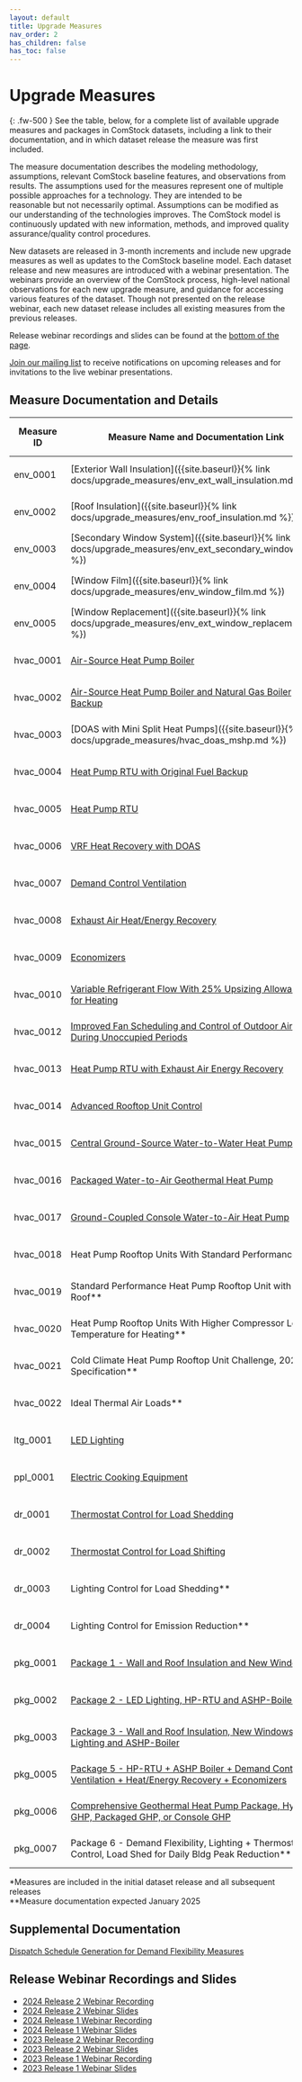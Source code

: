 ```yaml
---
layout: default
title: Upgrade Measures
nav_order: 2
has_children: false
has_toc: false
---
```


# Upgrade Measures
{: .fw-500 }
See the table, below, for a complete list of available upgrade measures and packages in ComStock datasets, including a link to their documentation, and in which dataset release the measure was first included.

The measure documentation describes the modeling methodology, assumptions, relevant ComStock baseline features, and observations from results. The assumptions used for the measures represent one of multiple possible approaches for a technology. They are intended to be reasonable but not necessarily optimal. Assumptions can be modified as our understanding of the technologies improves. The ComStock model is continuously updated with new information, methods, and improved quality assurance/quality control procedures.

New datasets are released in 3-month increments and include new upgrade measures as well as updates to the ComStock baseline model. Each dataset release and new measures are introduced with a webinar presentation. The webinars provide an overview of the ComStock process, high-level national observations for each new upgrade measure, and guidance for accessing various features of the dataset. Though not presented on the release webinar, each new dataset release includes all existing measures from the previous releases.

Release webinar recordings and slides can be found at the [bottom of the page](#release-webinar-recordings-and-slides).

[Join our mailing list](https://www.nrel.gov/buildings/end-use-load-profiles.html#contact) to receive notifications on upcoming releases and for invitations to the live webinar presentations.

## Measure Documentation and Details

| Measure ID | Measure Name and Documentation Link                                                                                                      | Initial Dataset Release* |
|------------|------------------------------------------------------------------------------------------------------------------------------------------|----------------|
| env_0001   | [Exterior Wall Insulation]({{site.baseurl}}{% link docs/upgrade_measures/env_ext_wall_insulation.md%})                                   | 2023 Release 1 |
| env_0002   | [Roof Insulation]({{site.baseurl}}{% link docs/upgrade_measures/env_roof_insulation.md %})                                               | 2023 Release 1 |
| env_0003   | [Secondary Window System]({{site.baseurl}}{% link docs/upgrade_measures/env_ext_secondary_window.md %})                                  | 2023 Release 1 |
| env_0004   | [Window Film]({{site.baseurl}}{% link docs/upgrade_measures/env_window_film.md %})                                                       | 2023 Release 1 |
| env_0005   | [Window Replacement]({{site.baseurl}}{% link docs/upgrade_measures/env_ext_window_replacement.md %})                                     | 2023 Release 1 |
| hvac_0001  | [Air-Source Heat Pump Boiler](https://www.nrel.gov/docs/fy24osti/86199.pdf)                                                              | 2023 Release 1 |
| hvac_0002  | [Air-Source Heat Pump Boiler and Natural Gas Boiler Backup](https://www.nrel.gov/docs/fy24osti/87536.pdf)                                | 2023 Release 2 |
| hvac_0003  | [DOAS with Mini Split Heat Pumps]({{site.baseurl}}{% link docs/upgrade_measures/hvac_doas_mshp.md %})                                    | 2023 Release 1 |
| hvac_0004  | [Heat Pump RTU with Original Fuel Backup](https://www.nrel.gov/docs/fy24osti/87570.pdf)                                                  | 2023 Release 2 |
| hvac_0005  | [Heat Pump RTU](https://www.nrel.gov/docs/fy24osti/86585.pdf)                                                                            | 2023 Release 1 |
| hvac_0006  | [VRF Heat Recovery with DOAS](https://www.nrel.gov/docs/fy24osti/86103.pdf)                                                              | 2023 Release 2 |
| hvac_0007  | [Demand Control Ventilation](https://www.nrel.gov/docs/fy24osti/86897.pdf)                                                               | 2023 Release 2 |
| hvac_0008  | [Exhaust Air Heat/Energy Recovery](https://www.nrel.gov/docs/fy24osti/87542.pdf)                                                         | 2023 Release 2 |
| hvac_0009  | [Economizers](https://www.nrel.gov/docs/fy24osti/86105.pdf)                                                                              | 2024 Release 1 |
| hvac_0010  | [Variable Refrigerant Flow With 25% Upsizing Allowance for Heating](https://www.nrel.gov/docs/fy24osti/89040.pdf)                        | 2024 Release 1 |
| hvac_0012  | [Improved Fan Scheduling and Control of Outdoor Air During Unoccupied Periods](https://www.nrel.gov/docs/fy24osti/89120.pdf)             | 2024 Release 1 |
| hvac_0013  | [Heat Pump RTU with Exhaust Air Energy Recovery](https://www.nrel.gov/docs/fy24osti/89481.pdf)                                           | 2024 Release 1 |
| hvac_0014  | [Advanced Rooftop Unit Control](https://www.nrel.gov/docs/fy24osti/89117.pdf)                                                            | 2024 Release 1 |
| hvac_0015  | [Central Ground-Source Water-to-Water Heat Pump](https://www.nrel.gov/docs/fy24osti/89239.pdf)                                           | 2024 Release 1 |
| hvac_0016  | [Packaged Water-to-Air Geothermal Heat Pump](https://www.nrel.gov/docs/fy24osti/89131.pdf)                                               | 2024 Release 1 |
| hvac_0017  | [Ground-Coupled Console Water-to-Air Heat Pump](https://www.nrel.gov/docs/fy24osti/89132.pdf)                                            | 2024 Release 1 |
| hvac_0018  | Heat Pump Rooftop Units With Standard Performance**                                            | 2024 Release 2 |
| hvac_0019  | Standard Performance Heat Pump Rooftop Unit with New Roof**                                            | 2024 Release 2 |
| hvac_0020  | Heat Pump Rooftop Units With Higher Compressor Lockout Temperature for Heating**                                            | 2024 Release 2 |
| hvac_0021  | Cold Climate Heat Pump Rooftop Unit Challenge, 2027 Specification**                                            | 2024 Release 2 |
| hvac_0022  | Ideal Thermal Air Loads**                                            | 2024 Release 2 |
| ltg_0001   | [LED Lighting](https://www.nrel.gov/docs/fy24osti/86100.pdf)                                                                             | 2023 Release 1 |
| ppl_0001   | [Electric Cooking Equipment](https://www.nrel.gov/docs/fy24osti/89130.pdf)                                                               | 2024 Release 1 |
| dr_0001    | [Thermostat Control for Load Shedding](https://www.nrel.gov/docs/fy24osti/89340.pdf)                                                     | 2024 Release 1 |
| dr_0002    | [Thermostat Control for Load Shifting](https://www.nrel.gov/docs/fy24osti/89341.pdf)                                                     | 2024 Release 1 |
| dr_0003    | Lighting Control for Load Shedding**                                                     | 2024 Release 2 |
| dr_0004    | Lighting Control for Emission Reduction**                                                     | 2024 Release 2 |
| pkg_0001   | [Package 1 - Wall and Roof Insulation and New Windows](https://www.nrel.gov/docs/fy24osti/86599.pdf)                                     | 2023 Release 2 |
| pkg_0002   | [Package 2 - LED Lighting, HP-RTU and ASHP-Boiler](https://www.nrel.gov/docs/fy24osti/86601.pdf)                                         | 2023 Release 2 |
| pkg_0003   | [Package 3 - Wall and Roof Insulation, New Windows, LED Lighting and ASHP-Boiler](https://www.nrel.gov/docs/fy24osti/86602.pdf)          | 2023 Release 2 |
| pkg_0005   | [Package 5 - HP-RTU + ASHP Boiler + Demand Control Ventilation + Heat/Energy Recovery + Economizers](https://www.nrel.gov/docs/fy24osti/89128.pdf)   | 2024 Release 1 |
| pkg_0006   | [Comprehensive Geothermal Heat Pump Package, Hydronic GHP, Packaged GHP, or Console GHP](https://www.nrel.gov/docs/fy24osti/89133.pdf)   | 2024 Release 1 |
| pkg_0007   | Package 6 - Demand Flexibility, Lighting + Thermostat Control, Load Shed for Daily Bldg Peak Reduction**   | 2024 Release 2 |

*Measures are included in the initial dataset release and all subsequent releases<br>**Measure documentation expected January 2025

## Supplemental Documentation
[Dispatch Schedule Generation for Demand Flexibility Measures](https://www.nrel.gov/docs/fy24osti/89343.pdf)

## Release Webinar Recordings and Slides
- [2024 Release 2 Webinar Recording](https://www.youtube.com/watch?v=QeeD6clu4zo)
- [2024 Release 2 Webinar Slides](https://www.nrel.gov/docs/fy25osti/92766.pdf)
- [2024 Release 1 Webinar Recording](https://www.youtube.com/watch?v=ffybn3Xzk0E)
- [2024 Release 1 Webinar Slides](https://www.nrel.gov/docs/fy24osti/89653.pdf)
- [2023 Release 2 Webinar Recording](https://www.youtube.com/watch?v=uA8bThraO_E)
- [2023 Release 2 Webinar Slides](https://www.nrel.gov/docs/fy24osti/87746.pdf)
- [2023 Release 1 Webinar Recording](https://www.youtube.com/watch?v=7BHQfk6kvso)
- [2023 Release 1 Webinar Slides](https://www.nrel.gov/docs/fy23osti/85853.pdf)
